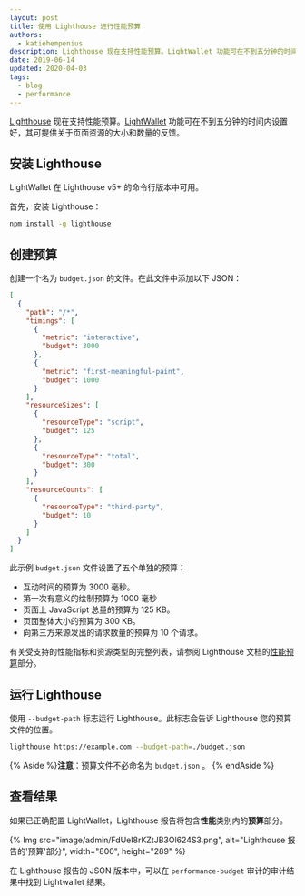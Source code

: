 ```yaml
---
layout: post
title: 使用 Lighthouse 进行性能预算
authors:
  - katiehempenius
description: Lighthouse 现在支持性能预算。LightWallet 功能可在不到五分钟的时间内设置好，其可提供关于页面资源的大小和数量的反馈。
date: 2019-06-14
updated: 2020-04-03
tags:
  - blog
  - performance
---
```


[Lighthouse](https://github.com/GoogleChrome/lighthouse) 现在支持性能预算。[LightWallet](https://developers.google.com/web/tools/lighthouse/audits/budgets) 功能可在不到五分钟的时间内设置好，其可提供关于页面资源的大小和数量的反馈。

## 安装 Lighthouse

LightWallet 在 Lighthouse v5+ 的命令行版本中可用。

首先，安装 Lighthouse：

```bash
npm install -g lighthouse
```

## 创建预算

创建一个名为 `budget.json` 的文件。在此文件中添加以下 JSON：

```json
[
  {
    "path": "/*",
    "timings": [
      {
        "metric": "interactive",
        "budget": 3000
      },
      {
        "metric": "first-meaningful-paint",
        "budget": 1000
      }
    ],
    "resourceSizes": [
      {
        "resourceType": "script",
        "budget": 125
      },
      {
        "resourceType": "total",
        "budget": 300
      }
    ],
    "resourceCounts": [
      {
        "resourceType": "third-party",
        "budget": 10
      }
    ]
  }
]
```

此示例 `budget.json` 文件设置了五个单独的预算：

- 互动时间的预算为 3000 毫秒。
- 第一次有意义的绘制预算为 1000 毫秒
- 页面上 JavaScript 总量的预算为 125 KB。
- 页面整体大小的预算为 300 KB。
- 向第三方来源发出的请求数量的预算为 10 个请求。

有关受支持的性能指标和资源类型的完整列表，请参阅 Lighthouse 文档的[性能预算](https://github.com/GoogleChrome/lighthouse/blob/master/docs/performance-budgets.md)部分。

## 运行 Lighthouse

使用 `--budget-path` 标志运行 Lighthouse。此标志会告诉 Lighthouse 您的预算文件的位置。

```bash
lighthouse https://example.com --budget-path=./budget.json
```

{% Aside %}**注意**：预算文件不必命名为 `budget.json` 。 {% endAside %}

## 查看结果

如果已正确配置 LightWallet，Lighthouse 报告将包含**性能**类别内的**预算**部分。

{% Img src="image/admin/FdUeI8rKZtJB3Ol624S3.png", alt="Lighthouse 报告的'预算'部分", width="800", height="289" %}

在 Lighthouse 报告的 JSON 版本中，可以在 `performance-budget` 审计的审计结果中找到 Lightwallet 结果。
